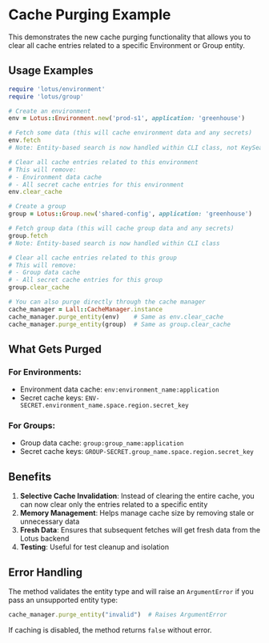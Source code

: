 # Cache Purging Example

This demonstrates the new cache purging functionality that allows you to clear
all cache entries related to a specific Environment or Group entity.

## Usage Examples

```ruby
require 'lotus/environment'
require 'lotus/group'

# Create an environment
env = Lotus::Environment.new('prod-s1', application: 'greenhouse')

# Fetch some data (this will cache environment data and any secrets)
env.fetch
# Note: Entity-based search is now handled within CLI class, not KeySearcher

# Clear all cache entries related to this environment
# This will remove:
# - Environment data cache
# - All secret cache entries for this environment
env.clear_cache

# Create a group
group = Lotus::Group.new('shared-config', application: 'greenhouse')

# Fetch group data (this will cache group data and any secrets)
group.fetch
# Note: Entity-based search is now handled within CLI class

# Clear all cache entries related to this group
# This will remove:
# - Group data cache
# - All secret cache entries for this group
group.clear_cache

# You can also purge directly through the cache manager
cache_manager = Lall::CacheManager.instance
cache_manager.purge_entity(env)    # Same as env.clear_cache
cache_manager.purge_entity(group)  # Same as group.clear_cache
```

## What Gets Purged

### For Environments:
- Environment data cache: `env:environment_name:application`
- Secret cache keys: `ENV-SECRET.environment_name.space.region.secret_key`

### For Groups:
- Group data cache: `group:group_name:application`
- Secret cache keys: `GROUP-SECRET.group_name.space.region.secret_key`

## Benefits

1. **Selective Cache Invalidation**: Instead of clearing the entire cache, you can now clear only the entries related to a specific entity
2. **Memory Management**: Helps manage cache size by removing stale or unnecessary data
3. **Fresh Data**: Ensures that subsequent fetches will get fresh data from the Lotus backend
4. **Testing**: Useful for test cleanup and isolation

## Error Handling

The method validates the entity type and will raise an `ArgumentError` if you pass an unsupported entity type:

```ruby
cache_manager.purge_entity("invalid")  # Raises ArgumentError
```

If caching is disabled, the method returns `false` without error.
